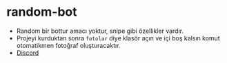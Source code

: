 # random-bot
  
   - Random bir bottur amacı yoktur, snipe gibi özellikler vardır.
   - Projeyi kurduktan sonra `fotolar` diye klasör açın ve içi boş kalsın komut otomatikmen fotoğraf oluşturacaktır.
   - [Discord](https://discord.gg/delimine)
